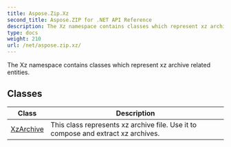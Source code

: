 ```yaml
---
title: Aspose.Zip.Xz
second_title: Aspose.ZIP for .NET API Reference
description: The Xz namespace contains classes which represent xz archive related entities
type: docs
weight: 210
url: /net/aspose.zip.xz/
---
```

The Xz namespace contains classes which represent xz archive related entities.

## Classes

| Class | Description |
| --- | --- |
| [XzArchive](./xzarchive/) | This class represents xz archive file. Use it to compose and extract xz archives. |


